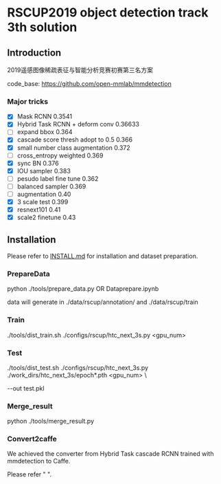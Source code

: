 
# RSCUP2019 object detection track 3th solution

## Introduction

2019遥感图像稀疏表征与智能分析竞赛初赛第三名方案

code_base: <https://github.com/open-mmlab/mmdetection>

### Major tricks

- [x] Mask RCNN  0.3541
- [x] Hybrid Task RCNN + deform conv   0.36633
- [ ] expand bbox 0.364
- [x] cascade score thresh adopt to 0.5 0.366
- [x] small number class augmentation 0.372
- [ ] cross_entropy weighted  0.369 
- [x] sync BN 0.376
- [x] IOU sampler 0.383
- [ ] pesudo label fine tune 0.362
- [ ] balanced sampler 0.369
- [ ] augmentation 0.40
- [x] 3 scale test 0.399
- [x] resnext101 0.41
- [x] scale2  finetune 0.43

## Installation

Please refer to [INSTALL.md](INSTALL.md) for installation and dataset preparation.

### PrepareData

python ./tools/prepare_data.py OR Dataprepare.ipynb

data will generate in ./data/rscup/annotation/ and ./data/rscup/train

### Train

./tools/dist_train.sh  ./configs/rscup/htc_next_3s.py  <gpu_num>

### Test

./tools/dist_test.sh  ./configs/rscup/htc_next_3s.py  ./work_dirs/htc_next_3s/epoch*.pth  <gpu_num> \

--out  test.pkl

### Merge_result

python ./tools/merge_result.py



###  Convert2caffe

We achieved the converter from Hybrid Task cascade RCNN trained with mmdetection to Caffe. 

Please refer "  ".
